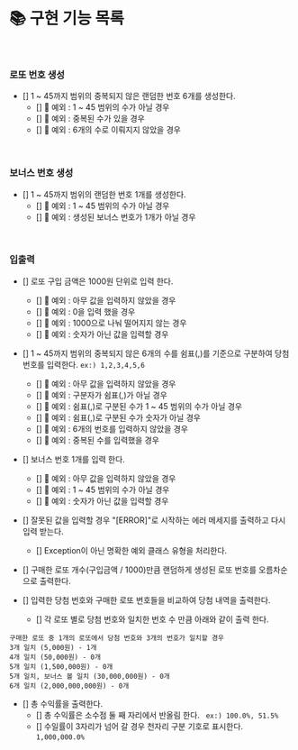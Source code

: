 # 📚 구현 기능 목록
<br>

### 로또 번호 생성
- [] 1 ~ 45까지 범위의 중복되지 않은 랜덤한 번호 6개를 생성한다.
  - [] 🚫 예외 : 1 ~ 45 범위의 수가 아닐 경우
  - [] 🚫 예외 : 중복된 수가 있을 경우
  - [] 🚫 예외 : 6개의 수로 이뤄지지 않았을 경우

<br>

### 보너스 번호 생성
- [] 1 ~ 45까지 범위의 랜덤한 번호 1개를 생성한다.
  - [] 🚫 예외 : 1 ~ 45 범위의 수가 아닐 경우
  - [] 🚫 예외 : 생성된 보너스 번호가 1개가 아닐 경우

<br>

### 입출력
- [] 로또 구입 금액은 1000원 단위로 입력 한다.
  - [] 🚫 예외 : 아무 값을 입력하지 않았을 경우
  - [] 🚫 예외 : 0을 입력 했을 경우
  - [] 🚫 예외 : 1000으로 나눠 떨어지지 않는 경우
  - [] 🚫 예외 : 숫자가 아닌 값을 입력할 경우

- [] 1 ~ 45까지 범위의 중복되지 않은 6개의 수를 쉼표(,)를 기준으로 구분하여 당첨번호를 입력한다. ```ex:) 1,2,3,4,5,6```
  - [] 🚫 예외 : 아무 값을 입력하지 않았을 경우
  - [] 🚫 예외 : 구분자가 쉼표(,)가 아닐 경우
  - [] 🚫 예외 : 쉼표(,)로 구분된 수가 1 ~ 45 범위의 수가 아닐 경우
  - [] 🚫 예외 : 쉼표(,)로 구분된 수가 숫자가 아닐 경우
  - [] 🚫 예외 : 6개의 번호를 입력하지 않았을 경우
  - [] 🚫 예외 : 중복된 수를 입력했을 경우

- [] 보너스 번호 1개를 입력 한다. 
  - [] 🚫 예외 : 아무 값을 입력하지 않았을 경우
  - [] 🚫 예외 : 1 ~ 45 범위의 수가 아닐 경우
  - [] 🚫 예외 : 숫자가 아닌 값을 입력할 경우

- [] 잘못된 값을 입력할 경우 "[ERROR]"로 시작하는 에러 메세지를 출력하고 다시 입력 받는다.
  - [] Exception이 아닌 명확한 예외 클래스 유형을 처리한다.

- [] 구매한 로또 개수(구입금액 / 1000)만큼 랜덤하게 생성된 로또 번호를 오름차순으로 출력한다.
- [] 입력한 당첨 번호와 구매한 로또 번호들을 비교하여 당첨 내역을 출력한다.
  - [] 각 로또 별로 당첨 번호와 일치한 번호 수 만큼 아래와 같이 출력 한다.
```agsl
구매한 로또 중 1개의 로또에서 당첨 번호와 3개의 번호가 일치할 경우
3개 일치 (5,000원) - 1개
4개 일치 (50,000원) - 0개
5개 일치 (1,500,000원) - 0개
5개 일치, 보너스 볼 일치 (30,000,000원) - 0개
6개 일치 (2,000,000,000원) - 0개
```
- [] 총 수익률을 출력한다.
  - [] 총 수익률은 소수점 둘 째 자리에서 반올림 한다. ``` ex:) 100.0%, 51.5%```
  - [] 수일률이 3자리가 넘어 갈 경우 천자리 구분 기호로 표시한다. ```1,000,000.0%```